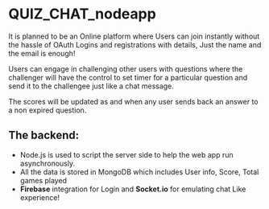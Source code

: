 # QUIZ_CHAT_nodeapp

It is planned to be an Online platform where Users can join instantly without the hassle of OAuth Logins and registrations with details, Just the name and 
the email is enough!

Users can engage in challenging other users with questions where the challenger will have the control to set timer for a particular question
and send it to the challengee just like a chat message. 

The scores will be updated as and when any user sends back an answer to a non expired question.


## The backend:
* Node.js is used to script the server side to help the web app run asynchronously. 
* All the data is stored in MongoDB which includes User info, Score, Total games played
* **Firebase** integration for Login and **Socket.io** for emulating chat Like experience! 
